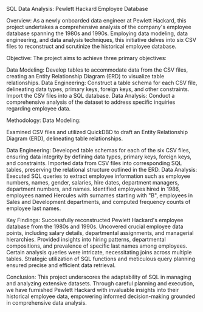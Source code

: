 SQL Data Analysis: Pewlett Hackard Employee Database

Overview:
As a newly onboarded data engineer at Pewlett Hackard, this project undertakes a comprehensive analysis of the company's employee database spanning the 1980s and 1990s. Employing data modeling, data engineering, and data analysis techniques, this initiative delves into six CSV files to reconstruct and scrutinize the historical employee database.

Objective:
The project aims to achieve three primary objectives:

Data Modeling: Develop tables to accommodate data from the CSV files, creating an Entity Relationship Diagram (ERD) to visualize table relationships.
Data Engineering: Construct a table schema for each CSV file, delineating data types, primary keys, foreign keys, and other constraints. Import the CSV files into a SQL database.
Data Analysis: Conduct a comprehensive analysis of the dataset to address specific inquiries regarding employee data.

Methodology:
Data Modeling:

Examined CSV files and utilized QuickDBD to draft an Entity Relationship Diagram (ERD), delineating table relationships.

Data Engineering:
Developed table schemas for each of the six CSV files, ensuring data integrity by defining data types, primary keys, foreign keys, and constraints.
Imported data from CSV files into corresponding SQL tables, preserving the relational structure outlined in the ERD.
Data Analysis:
Executed SQL queries to extract employee information such as employee numbers, names, gender, salaries, hire dates, department managers, department numbers, and names.
Identified employees hired in 1986, employees named Hercules with surnames starting with "B", employees in Sales and Development departments, and computed frequency counts of employee last names.

Key Findings:
Successfully reconstructed Pewlett Hackard's employee database from the 1980s and 1990s.
Uncovered crucial employee data points, including salary details, departmental assignments, and managerial hierarchies.
Provided insights into hiring patterns, departmental compositions, and prevalence of specific last names among employees. Certain analysis queries were intricate, necessitating joins across multiple tables. Strategic utilization of SQL functions and meticulous query planning ensured precise and efficient data retrieval.

Conclusion:
This project underscores the adaptability of SQL in managing and analyzing extensive datasets. Through careful planning and execution, we have furnished Pewlett Hackard with invaluable insights into their historical employee data, empowering informed decision-making grounded in comprehensive data analysis.


